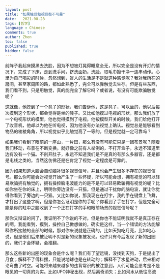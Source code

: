 ```yaml
---
layout: post
title: "如果触觉和视觉都不可靠"
date:   2021-08-28
tags: [哲学]
language : Chinese
comments: true
author: Zhen
toc: false
published: true
hidden: false
---
```

前阵子我起床摸黑去洗脸，因为不想被灯晃得睡意全无，所以完全是没有开灯的情况下，完成了下床，走到洗手间，挤洗面奶，洗脸，取毛巾擦干净一连串动作。心里为自己喝彩的时候，忽然想到，盲人的生活是不是就这种感觉呢？我对我所在的房间，甚至家周围的路，都如此熟悉了，完全可以靠触觉去生存。但是有些东西，我们看不到，只是用触觉，真的能完全了解它吗？或者说，有没有可能欺骗触觉呢？

这就像，他摸到了一个凳子的形状，我们告诉他，这是凳子，可以坐的，他以后每次摸到这个形状，都会觉得是坐的凳子。又比如他摸过电视的形状，那么我们放了一个电视形状的模型，他也觉得摸到了电视。他按模型开关的时候，我们给他打开了收音机，他却以为他在听电视，因为他没有办法视觉上确认。视觉总是能够看到物品的棱棱角角，所以视觉似乎比触觉高了一等的。但是视觉就一定可靠吗？

如果我们看到了眼前的一座山，一片田，那么有没有可能它只是一团布景呢？随着我们移动，布景在不断变换。就好像之前有人举例的，不打开盒子，永远不知道里边有没有一个猫。不剖开肚子，永远不知道我们是不是真的有那么多器官，还是都是电线之类的。当然这仿佛还是在肯定了视觉一定程度是可靠的。

因为如果知道大脑会自动脑补很多视觉信号，并且也会产生很多不存在的视觉信号。那么你可能会对视觉开始产生了一些怀疑，所以可能会想，拥有视觉的可以轻易欺骗拥有触觉的，拥有操控脑电波能力的是不是可以轻易欺骗拥有视觉的呢？比如你坐在你的床上，明明你旁边没有一只猫，但是通过干扰你的脑电波，就让你觉得你看到了旁边的一只猫。又比如你说，那我现在在打字，我的手在键盘上飞舞，才打出了这些字啊，但是你怎么证明是你的手呢？你看到了手在打字，但是完全可能是你的缸中之脑收到了一个正在打字的手和眼前场景的视觉信号呢？

那你又辩证的问了，我证明不了你说的不对，但是你也不能证明我就不是真正存在的啊。我能看到，摸到，操控自己做想做的。确实是这样，当一个错误的方法能解释你所接触的全部的时候，那对你来说就是正确的，比如天狗吃月亮，比如地心说，但是他们后来被证明不对是新的现象被发现。也许只有今后发现了新的出圈的，我们才会怀疑，会推翻。

那么这些新的出圈的现象会是什么呢？我们有了望远镜，没找到天狗，于是提出了月食；解释不了傅科摆，只能说地球也是在转动的；解释不了水星进动，后来相对论弯曲了时空。可能将来越来越多的违背常识的被注意到，人们可能会思考是不是眼见的一切真的为实。比如UFO神秘出现，然后离奇消失；比如河水从低往高流
<!--stackedit_data:
eyJoaXN0b3J5IjpbODQzMTI2OTE0LDEzODIyNTg5MzUsLTI0Mj
AxOTkwNF19
-->